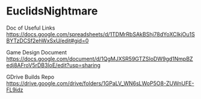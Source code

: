 # EuclidsNightmare
Doc of Useful Links
https://docs.google.com/spreadsheets/d/1TDMrRbSAkBShj78dYoXCIkjOu1SBYTzDCSf2ehWxSxU/edit#gid=0

Game Design Document
https://docs.google.com/document/d/1QgMJXSR59GTZSIoDW9gd1NmpBZedj8AFroV5rDB3loE/edit?usp=sharing

GDrive Builds Repo
https://drive.google.com/drive/folders/1GPaLV_WN6sLWoP5O8-ZUWnUFE-FL9idz

